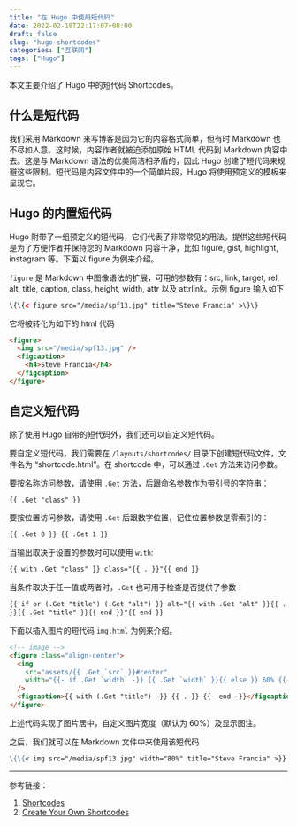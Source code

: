 ```yaml
---
title: "在 Hugo 中使用短代码"
date: 2022-02-18T22:17:07+08:00
draft: false
slug: "hugo-shortcodes"
categories: ["互联网"]
tags: ["Hugo"]
---
```


本文主要介绍了 Hugo 中的短代码 Shortcodes。

<!--more-->

## 什么是短代码

我们采用 Markdown 来写博客是因为它的内容格式简单，但有时 Markdown 也不尽如人意。这时候，内容作者就被迫添加原始 HTML 代码到 Markdown 内容中去。这是与 Markdown 语法的优美简洁相矛盾的，因此 Hugo 创建了短代码来规避这些限制。短代码是内容文件中的一个简单片段，Hugo 将使用预定义的模板来呈现它。

## Hugo 的内置短代码

Hugo 附带了一组预定义的短代码，它们代表了非常常见的用法。提供这些短代码是为了方便作者并保持您的 Markdown 内容干净，比如 figure, gist, highlight, instagram 等。下面以 figure 为例来介绍。

`figure` 是 Markdown 中图像语法的扩展，可用的参数有：src, link, target, rel, alt, title, caption, class, height, width, attr 以及 attrlink。示例 figure 输入如下

```html
\{\{< figure src="/media/spf13.jpg" title="Steve Francia" >\}\}
```

它将被转化为如下的 html 代码

```html
<figure>
  <img src="/media/spf13.jpg" />
  <figcaption>
    <h4>Steve Francia</h4>
  </figcaption>
</figure>
```

## 自定义短代码

除了使用 Hugo 自带的短代码外，我们还可以自定义短代码。

要自定义短代码，我们需要在 `/layouts/shortcodes/` 目录下创建短代码文件，文件名为 “shortcode.html”。在 shortcode 中，可以通过 `.Get` 方法来访问参数。

要按名称访问参数，请使用 `.Get` 方法，后跟命名参数作为带引号的字符串：

```html
{{ .Get "class" }}
```

要按位置访问参数，请使用 `.Get` 后跟数字位置，记住位置参数是零索引的：

```html
{{ .Get 0 }} {{ .Get 1 }}
```

当输出取决于设置的参数时可以使用 `with`:

```html
{{ with .Get "class" }} class="{{ . }}"{{ end }}
```

当条件取决于任一值或两者时，`.Get` 也可用于检查是否提供了参数：

```html
{{ if or (.Get "title") (.Get "alt") }} alt="{{ with .Get "alt" }}{{ . }}{{ else
}}{{ .Get "title" }}{{ end }}"{{ end }}
```

下面以插入图片的短代码 `img.html` 为例来介绍。

```html
<!-- image -->
<figure class="align-center">
  <img
    src="assets/{{ .Get `src` }}#center"
    width="{{- if .Get `width` -}} {{ .Get `width` }}{{ else }} 60% {{- end -}}"
  />
  <figcaption>{{ with (.Get "title") -}} {{ . }} {{- end -}}</figcaption>
</figure>
```

上述代码实现了图片居中，自定义图片宽度（默认为 60%）及显示图注。

之后，我们就可以在 Markdown 文件中来使用该短代码

```markdown
\{\{< img src="/media/spf13.jpg" width="80%" title="Steve Francia" >}}
```

---

参考链接：

1. [Shortcodes](https://gohugo.io/content-management/shortcodes/)
2. [Create Your Own Shortcodes](https://gohugo.io/templates/shortcode-templates/)

